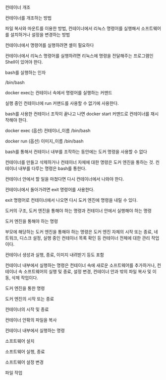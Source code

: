 컨테이너 개조

컨테이너를 개조하는 방법

파일 복사와 마운트를 이용한 방법, 컨테이너에서 리눅스 명령어를 실행해서 소프트웨어를 설치하거나 설정을 변경하는 방법

컨테이너에서 명령어를 실행하려면 셸이 필요하다

컨테이너에서 리눅스 명령어를 실행하려면 리눅스에 명령을 전달해주는 프로그램인 Shell이 있어야 한다.

bash를 실행하는 인자

/bin/bash

docker exec는 컨테이너 속에서 명령어를 실행하는 커맨드

실행 중인 컨테이너에 run 커맨드를 사용할 수 없기에 사용한다.

bash를 사용한 컨테이너 조작이 끝나고 나면 docker start 커맨드로 컨테이너를 재시작해야 한다.

docker exec (옵션) 컨테이너_이름 /bin/bash

docker run (옵션) 이미지_이름 /bin/bash

bash를 통해서 컨테이너 내부를 조작하는 동안에는 도커 명령을 사용할 수 없다

컨테이너를 만들고 삭제하거나 컨테이너 자체에 대한 명령은 도커 엔진을 통하는 것. 컨테이너 내부를 다루는 명령은 bash를 통한다.

컨테이너 안에서 할 일을 마쳤다면 다시 컨테이너에서 나와야 한다. 

컨테이너에서 돌아가려면 exit 명령어를 사용한다.

exit 명령어로 컨테이너에서 나오면 다시 도커 엔진에 명령을 내릴 수 있다.

도커의 구조, 도커 엔진을 통해야 하는 명령과 컨테이너 안에서 실행해야 하는 명령

도커 엔진을 통해야 하는 명령

부모에 해당하는 도커 엔진을 통해야 하는 명령은 도커 엔진 자체의 시작 또는 종료, 네트워크, 디스크 설정, 실행 중인 컨테이너 목록 확인 등 컨테이너 전체에 대한 관리 작업이다.

컨테이너 생성과 실행, 종료, 이미지 내려받기 등도 포함

컨테이너 내부에서 실행하는 명령은 컨테이너 속에 새로운 소프트웨어를 추가하거나, 컨테이너 속 소프트웨어의 실행 및 종료, 설정 변경, 컨테이너 안과 밖의 파일 복사 및 이동, 삭제 작업이다.

도커 엔진을 통한 명령

도커 엔진의 시작 또는 종료

컨테이너의 시작 및 종료

컨테이너 안팎의 파일을 복사

컨테이너 내부에서 실행하는 명령

소프트웨어 설치

소프트웨어 실행, 종료

소프트웨어 설정 변경

파일 작업